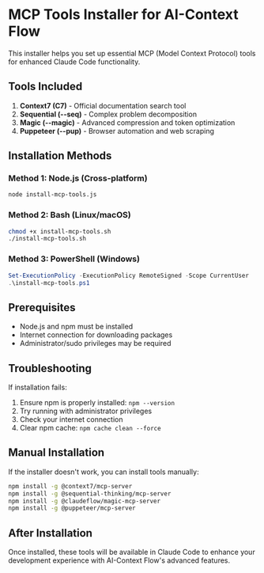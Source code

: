 # MCP Tools Installer for AI-Context Flow

This installer helps you set up essential MCP (Model Context Protocol) tools for enhanced Claude Code functionality.

## Tools Included

1. **Context7 (C7)** - Official documentation search tool
2. **Sequential (--seq)** - Complex problem decomposition
3. **Magic (--magic)** - Advanced compression and token optimization
4. **Puppeteer (--pup)** - Browser automation and web scraping

## Installation Methods

### Method 1: Node.js (Cross-platform)
```bash
node install-mcp-tools.js
```

### Method 2: Bash (Linux/macOS)
```bash
chmod +x install-mcp-tools.sh
./install-mcp-tools.sh
```

### Method 3: PowerShell (Windows)
```powershell
Set-ExecutionPolicy -ExecutionPolicy RemoteSigned -Scope CurrentUser
.\install-mcp-tools.ps1
```

## Prerequisites

- Node.js and npm must be installed
- Internet connection for downloading packages
- Administrator/sudo privileges may be required

## Troubleshooting

If installation fails:
1. Ensure npm is properly installed: `npm --version`
2. Try running with administrator privileges
3. Check your internet connection
4. Clear npm cache: `npm cache clean --force`

## Manual Installation

If the installer doesn't work, you can install tools manually:

```bash
npm install -g @context7/mcp-server
npm install -g @sequential-thinking/mcp-server
npm install -g @claudeflow/magic-mcp-server
npm install -g @puppeteer/mcp-server
```

## After Installation

Once installed, these tools will be available in Claude Code to enhance your development experience with AI-Context Flow's advanced features.